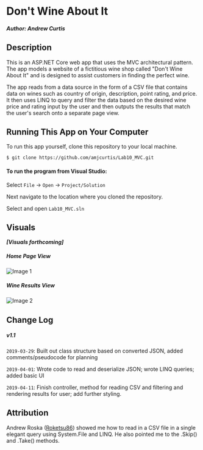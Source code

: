 # Don't Wine About It
#### *Author: Andrew Curtis*

## Description

This is an ASP.NET Core web app that uses the MVC architectural pattern. The app models a website of a fictitious wine shop called "Don't Wine About It" and is designed to assist customers in finding the perfect wine. 

The app reads from a data source in the form of a CSV file that contains data on wines such as country of origin, description, point rating, and price. It then uses LINQ to query and filter the data based on the desired wine price and rating input by the user and then outputs the results that match the user's search onto a separate page view. 


## Running This App on Your Computer

To run this app yourself, clone this repository to your local machine.
```
$ git clone https://github.com/amjcurtis/Lab10_MVC.git
```

#### To run the program from Visual Studio:
Select `File` -> `Open` -> `Project/Solution`

Next navigate to the location where you cloned the repository.

Select and open `Lab10_MVC.sln`


## Visuals

***[Visuals forthcoming]***

##### Home Page View
![Image 1]()

##### Wine Results View
![Image 2]()


## Change Log

##### v1.1

`2019-03-29`: Built out class structure based on converted JSON, added comments/pseudocode for planning

`2019-04-01`: Wrote code to read and deserialize JSON; wrote LINQ queries; added basic UI

`2019-04-11`: Finish controller, method for reading CSV and filtering and rendering results for user; add further styling.

## Attribution

Andrew Roska ([Roketsu86](https://github.com/Roketsu86)) showed me how to read in a CSV file in a single elegant query using System.File and LINQ. He also pointed me to the .Skip() and .Take() methods. 
